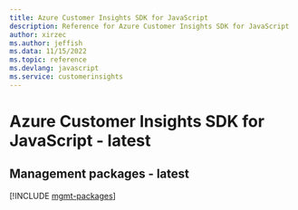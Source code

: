 ```yaml
---
title: Azure Customer Insights SDK for JavaScript
description: Reference for Azure Customer Insights SDK for JavaScript
author: xirzec
ms.author: jeffish
ms.data: 11/15/2022
ms.topic: reference
ms.devlang: javascript
ms.service: customerinsights
---
```

# Azure Customer Insights SDK for JavaScript - latest

## Management packages - latest
[!INCLUDE [mgmt-packages](customer-insights-mgmt-index.md)]